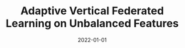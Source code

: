 ---
title: "Adaptive Vertical Federated Learning on Unbalanced Features"
authors:
- Jie Zhang
- Song Guo
- Zhihao Qu
- Deze Zeng
- Haozhao Wang
- Qifeng Liu
- Albert Zomaya

date: "2022-01-01"
doi: "10.1109/TPDS.2022.3178443"

# Publication type.
# 1 = Conference paper; 2 = Journal article;
# 3 = Preprint Paper; 4 = Report; 5 = Book; 6 = Book section;
# 7 = Thesis; 8 = Patent
publication_types: ["2"]

# Publication name and optional abbreviated publication name.
publication: IEEE Transactions on Parallel and Distributed Systems (TPDS) (CCF-A)


# url_pdf: https://ieeexplore.ieee.org/abstract/document/9699396
# url_code: ''
# url_dataset: ''
# url_poster: ''
# url_project: ''
# url_slides: ''
# url_video: ''

---